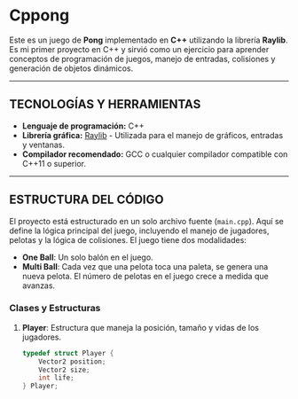 # Cppong

Este es un juego de **Pong** implementado en **C++** utilizando la librería **Raylib**. Es mi primer proyecto en C++ y sirvió como un ejercicio para aprender conceptos de programación de juegos, manejo de entradas, colisiones y generación de objetos dinámicos.

---

## TECNOLOGÍAS Y HERRAMIENTAS

- **Lenguaje de programación:** C++
- **Librería gráfica:** [Raylib](https://www.raylib.com) - Utilizada para el manejo de gráficos, entradas y ventanas.
- **Compilador recomendado:** GCC o cualquier compilador compatible con C++11 o superior.

---

## ESTRUCTURA DEL CÓDIGO

El proyecto está estructurado en un solo archivo fuente (`main.cpp`). Aquí se define la lógica principal del juego, incluyendo el manejo de jugadores, pelotas y la lógica de colisiones. El juego tiene dos modalidades:

- **One Ball**: Un solo balón en el juego.
- **Multi Ball**: Cada vez que una pelota toca una paleta, se genera una nueva pelota. El número de pelotas en el juego crece a medida que avanzas.

### Clases y Estructuras

1. **Player**: Estructura que maneja la posición, tamaño y vidas de los jugadores.
   ```cpp
   typedef struct Player {
       Vector2 position;
       Vector2 size;
       int life;
   } Player;
